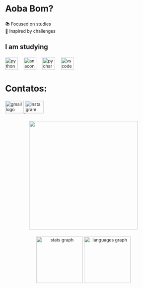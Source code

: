 <h1 align="left">Aoba Bom?</h1>

###

<p align="left">📚 Focused on studies<br>🎯 Inspired by challenges</p>

###

<h2 align="left">I am studying</h2>

###

<div align="left">
  <img src="https://cdn.jsdelivr.net/gh/devicons/devicon/icons/python/python-original.svg" height="40" alt="python logo"  />
  <img width="12" />
  <img src="https://cdn.jsdelivr.net/gh/devicons/devicon/icons/anaconda/anaconda-original.svg" height="40" alt="anaconda logo"  />
  <img width="12" />
  <img src="https://cdn.jsdelivr.net/gh/devicons/devicon/icons/pycharm/pycharm-original.svg" height="40" alt="pycharm logo"  />
  <img width="12" />
  <img src="https://cdn.jsdelivr.net/gh/devicons/devicon/icons/vscode/vscode-original.svg" height="40" alt="vscode logo"  />
</div>

###

<h1 align="left">Contatos:</h1>

###

<div align="left">
  <a href="pedroberto.055@gmail.com" target="_blank">
    <img src="https://raw.githubusercontent.com/maurodesouza/profile-readme-generator/master/src/assets/icons/social/gmail/default.svg" width="60" height="40" alt="gmail logo"  />
  </a>
  <a href="https://www.instagram.com/pedrinho_bg05/" target="_blank">
    <img src="https://raw.githubusercontent.com/maurodesouza/profile-readme-generator/master/src/assets/icons/social/instagram/default.svg" width="60" height="40" alt="instagram logo"  />
  </a>
</div>

###

<div align="center">
  <img height="350" src="https://cdn.discordapp.com/attachments/995796441052225580/1228540503520182362/MelRibeiro_-_Overview.gif?ex=662c6a81&is=6619f581&hm=888b82b83350a9ea9b0d76bdb57af8b3aec873d0aa6a12fb56f7ff9a2f53134e&"  />
</div>

###

<div align="center">
  <img src="https://github-readme-stats.vercel.app/api?username=PedrinhoBG&hide_title=false&hide_rank=false&show_icons=true&include_all_commits=true&count_private=true&disable_animations=false&theme=dracula&locale=en&hide_border=false&order=1" height="150" alt="stats graph"  />
  <img src="https://github-readme-stats.vercel.app/api/top-langs?username=PedrinhoBG&locale=en&hide_title=false&layout=compact&card_width=320&langs_count=5&theme=dracula&hide_border=false&order=2" height="150" alt="languages graph"  />
</div>

###
